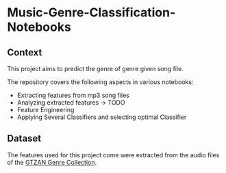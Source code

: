 # Music-Genre-Classification-Notebooks

## Context

This project aims to predict the genre of genre given song file. 

The repository covers the following aspects in various notebooks: 
- Extracting features from mp3 song files
- Analyzing extracted features -> TODO
- Feature Engineering
- Applying Several Classifiers and selecting optimal Classifier


## Dataset

The features used for this project come were extracted from the audio files of the [GTZAN Genre Collection](https://www.kaggle.com/carlthome/gtzan-genre-collection).